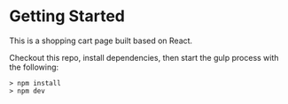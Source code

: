 # Getting Started
This is a shopping cart page built based on React.

Checkout this repo, install dependencies, then start the gulp process with the following:
```
> npm install
> npm dev
```